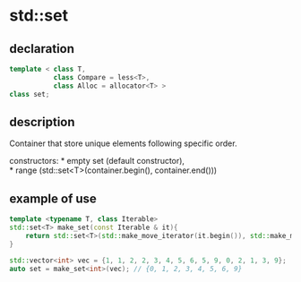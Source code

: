 # std::set

## declaration

```cpp
template < class T,  
           class Compare = less<T>,  
           class Alloc = allocator<T> >
class set;

```  

## description

Container that store unique elements following specific order.

constructors:
           * empty set (default constructor),  
           * range (std::set\<T\>(container.begin(), container.end()))  

## example of use

```cpp
template <typename T, class Iterable>  
std::set<T> make_set(const Iterable & it){
    return std::set<T>(std::make_move_iterator(it.begin()), std::make_move_iterator(it.end()));
}

std::vector<int> vec = {1, 1, 2, 2, 3, 4, 5, 6, 5, 9, 0, 2, 1, 3, 9};
auto set = make_set<int>(vec); // {0, 1, 2, 3, 4, 5, 6, 9}

```  

